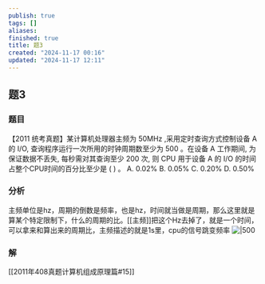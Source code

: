 ```yaml
---
publish: true
tags: []
aliases: 
finished: true
title: 题3
created: "2024-11-17 00:16"
updated: "2024-11-17 12:11"
---
```

## 题3
### 题目
【2011 统考真题】某计算机处理器主频为 ${50}\mathrm{{MHz}}$ ,采用定时查询方式控制设备 $\mathrm{A}$ 的 I/O, 查询程序运行一次所用的时钟周期数至少为 500 。在设备 A 工作期间, 为保证数据不丢失, 每秒需对其查询至少 200 次, 则 CPU 用于设备 A 的 I/O 的时间占整个CPU时间的百分比至少是 ( ) 。
A. ${0.02}\%$ 
B. ${0.05}\%$ 
C. ${0.20}\%$ 
D. ${0.50}\%$
### 分析
主频单位是hz，周期的倒数是频率，也是hz，时间就当做是周期，那么这里就是算某个特定限制下，什么的周期的比。[[主频]]把这个Hz去掉了，就是一个时间，可以拿来和算出来的周期比，主频描述的就是1s里，cpu的信号跳变频率
![|500](https://img.hwenyi.tech/202411172011007.webp)
### 解
[[2011年408真题计算机组成原理篇#15]]

